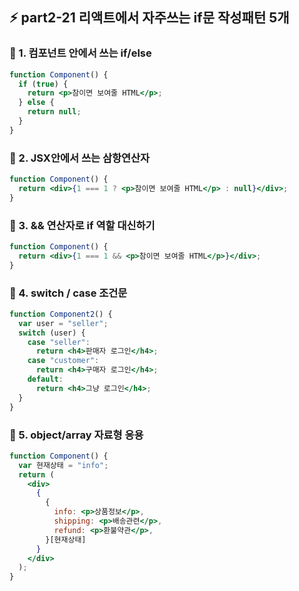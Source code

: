 ## ⚡ part2-21 리액트에서 자주쓰는 if문 작성패턴 5개

### 🔹 1. 컴포넌트 안에서 쓰는 if/else

```jsx
function Component() {
  if (true) {
    return <p>참이면 보여줄 HTML</p>;
  } else {
    return null;
  }
}
```

### 🔹 2. JSX안에서 쓰는 삼항연산자

```jsx
function Component() {
  return <div>{1 === 1 ? <p>참이면 보여줄 HTML</p> : null}</div>;
}
```

### 🔹 3. && 연산자로 if 역할 대신하기

```jsx
function Component() {
  return <div>{1 === 1 && <p>참이면 보여줄 HTML</p>}</div>;
}
```

### 🔹 4. switch / case 조건문

```jsx
function Component2() {
  var user = "seller";
  switch (user) {
    case "seller":
      return <h4>판매자 로그인</h4>;
    case "customer":
      return <h4>구매자 로그인</h4>;
    default:
      return <h4>그냥 로그인</h4>;
  }
}
```

### 🔹 5. object/array 자료형 응용

```jsx
function Component() {
  var 현재상태 = "info";
  return (
    <div>
      {
        {
          info: <p>상품정보</p>,
          shipping: <p>배송관련</p>,
          refund: <p>환불약관</p>,
        }[현재상태]
      }
    </div>
  );
}
```
